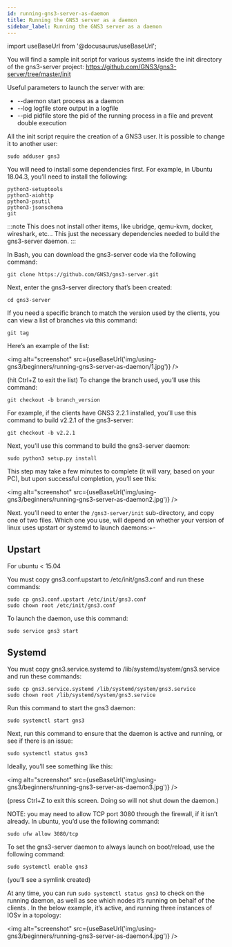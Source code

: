```yaml
---
id: running-gns3-server-as-daemon
title: Running the GNS3 server as a daemon
sidebar_label: Running the GNS3 server as a daemon
---
```


import useBaseUrl from '@docusaurus/useBaseUrl';

You will find a sample init script for various systems inside the init directory of the gns3-server project: https://github.com/GNS3/gns3-server/tree/master/init

Useful parameters to launch the server with are:
- --daemon     start process as a daemon
- --log logfile   store output in a logfile
- --pid pidfile   store the pid of the running process in a file and prevent double execution

All the init script require the creation of a GNS3 user. It is possible to change it to another user:

```
sudo adduser gns3
```

You will need to install some dependencies first. For example, in Ubuntu 18.04.3, you’ll need to install the following:

```
python3-setuptools
python3-aiohttp
python3-psutil
python3-jsonschema
git
```

:::note
This does not install other items, like ubridge, qemu-kvm, docker, wireshark, etc…  This just the necessary dependencies needed to build the gns3-server daemon.
:::

In Bash, you can download the gns3-server code via the following command:

```
git clone https://github.com/GNS3/gns3-server.git
```

Next, enter the gns3-server directory that’s been created:

```
cd gns3-server
```

If you need a specific branch to match the version used by the clients, you can view a list of branches via this command:

```
git tag
```

Here’s an example of the list:

<img alt="screenshot" src={useBaseUrl('img/using-gns3/beginners/running-gns3-server-as-daemon/1.jpg')} />

(hit Ctrl+Z to exit the list)
To change the branch used, you’ll use this command:

```
git checkout -b branch_version
```

For example, if the clients have GNS3 2.2.1 installed, you’ll use this command to build v2.2.1 of the gns3-server:

```
git checkout -b v2.2.1
```

Next, you’ll use this command to build the gns3-server daemon:

```
sudo python3 setup.py install
```

This step may take a few minutes to complete (it will vary, based on your PC), but upon successful completion, you’ll see this:

<img alt="screenshot" src={useBaseUrl('img/using-gns3/beginners/running-gns3-server-as-daemon2.jpg')} />

Next. you’ll need to enter the ```/gns3-server/init``` sub-directory, and copy one of two files. Which one you use, will depend on whether your version of linux uses upstart or systemd to launch daemons:+-

## Upstart

For ubuntu < 15.04

You must copy gns3.conf.upstart to /etc/init/gns3.conf and run these commands:

```
sudo cp gns3.conf.upstart /etc/init/gns3.conf
sudo chown root /etc/init/gns3.conf
```

To launch the daemon, use this command:
```
sudo service gns3 start
```

## Systemd

You must copy gns3.service.systemd to /lib/systemd/system/gns3.service and run these commands:

```
sudo cp gns3.service.systemd /lib/systemd/system/gns3.service
sudo chown root /lib/systemd/system/gns3.service
```

Run this command to start the gns3 daemon:

```
sudo systemctl start gns3
```

Next, run this command to ensure that the daemon is active and running, or see if there is an issue:

```
sudo systemctl status gns3
```

Ideally, you’ll see something like this:

<img alt="screenshot" src={useBaseUrl('img/using-gns3/beginners/running-gns3-server-as-daemon3.jpg')} />

(press Ctrl+Z to exit this screen. Doing so will not shut down the daemon.)

NOTE: you may need to allow TCP port 3080 through the firewall, if it isn’t already. In ubuntu, you’d use the following command:

```
sudo ufw allow 3080/tcp
```

To set the gns3-server daemon to always launch on boot/reload, use the following command:

```
sudo systemctl enable gns3
```

(you’ll see a symlink created)

At any time, you can run ```sudo systemctl status gns3``` to check on the running daemon, as well as see which nodes it’s running on behalf of the clients . In the below example, it’s active, and running three instances of IOSv in a topology:

<img alt="screenshot" src={useBaseUrl('img/using-gns3/beginners/running-gns3-server-as-daemon4.jpg')} />
